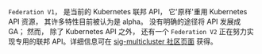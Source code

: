 <!--
`Federation V1`, the current Kubernetes federation API which reuses the Kubernetes API resources 'as is', is currently considered alpha for many of its features. There is no clear path to evolve the API to GA; however, there is a `Federation V2` effort in progress to implement a dedicated federation API apart from the Kubernetes API. The details are available at [sig-multicluster community page](https://github.com/kubernetes/community/tree/master/sig-multicluster).
-->

`Federation V1`， 是当前的 Kubernetes 联邦 API， 它'原样'重用 Kubernetes API 资源， 其许多特性目前被认为是 alpha。 没有明确的途径将 API 发展成 GA； 然而， 除了 Kubernetes API 之外， 还有一个 `Federation V2` 正在努力实现专用的联邦 API。详细信息可在 [sig-multicluster 社区页面](https://github.com/kubernetes/community/tree/master/sig-multicluster) 获得。     
